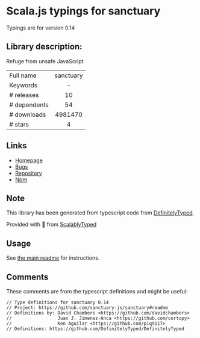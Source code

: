 
# Scala.js typings for sanctuary

Typings are for version 0.14

## Library description:
Refuge from unsafe JavaScript

|                    |                 |
| ------------------ | :-------------: |
| Full name          | sanctuary |
| Keywords           | - |
| # releases         | 10 |
| # dependents       | 54 |
| # downloads        | 4981470 |
| # stars            | 4 |

## Links
- [Homepage](https://github.com/sanctuary-js/sanctuary#readme)
- [Bugs](https://github.com/sanctuary-js/sanctuary/issues)
- [Repository](https://github.com/sanctuary-js/sanctuary)
- [Npm](https://www.npmjs.com/package/sanctuary)
    


## Note
This library has been generated from typescript code from [DefinitelyTyped](https://definitelytyped.org).

Provided with :purple_heart: from [ScalablyTyped](https://github.com/oyvindberg/ScalablyTyped)

## Usage
See [the main readme](../../readme.md) for instructions.

## Comments

These comments are from the typescript definitions and might be useful:
```
// Type definitions for sanctuary 0.14
// Project: https://github.com/sanctuary-js/sanctuary#readme
// Definitions by: David Chambers <https://github.com/davidchambers>
//                 Juan J. Jimenez-Anca <https://github.com/cortopy>
//                 Ken Aguilar <https://github.com/piq9117>
// Definitions: https://github.com/DefinitelyTyped/DefinitelyTyped

```

